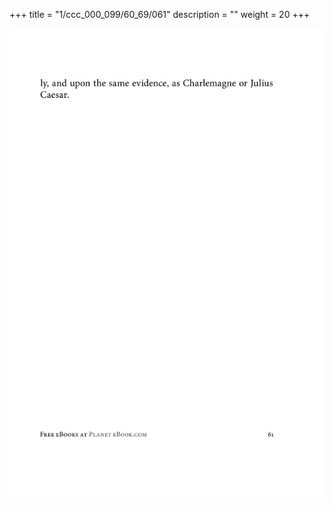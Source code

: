 +++
title = "1/ccc_000_099/60_69/061"
description = ""
weight = 20
+++

<img class="center-fit-jpg" src="/jpg_/out_jpg_1984__061.jpg" ></img>

